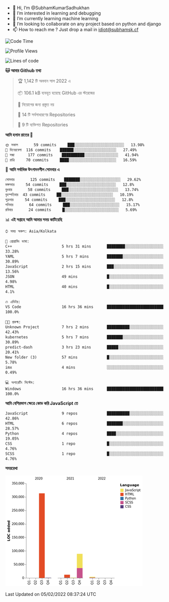 - 👋 Hi, I’m @SubhamKumarSadhukhan
- 👀 I’m interested in learning and debugging
- 🌱 I’m currently learning machine learning
- 💞️ I’m looking to collaborate on any project based on python and django
- 📫 How to reach me ?
      Just drop a mail in idiot@subhamsk.cf

<!---
SubhamKumarSadhukhan/SubhamKumarSadhukhan is a ✨ special ✨ repository because its `README.md` (this file) appears on your GitHub profile.
You can click the Preview link to take a look at your changes.
--->


<!--START_SECTION:waka-->
![Code Time](http://img.shields.io/badge/Code%20Time-151%20hrs%2010%20mins-blue)

![Profile Views](http://img.shields.io/badge/%E0%A6%AA%E0%A7%8D%E0%A6%B0%E0%A7%8B%E0%A6%AB%E0%A6%BE%E0%A6%87%E0%A6%B2%20%E0%A6%A6%E0%A6%B0%E0%A7%8D%E0%A6%B6%E0%A6%A8-8-blue)

![Lines of code](https://img.shields.io/badge/%E0%A6%B9%E0%A7%8D%E0%A6%AF%E0%A6%BE%E0%A6%B2%E0%A7%8B%20%E0%A6%93%E0%A6%AF%E0%A6%BC%E0%A6%BE%E0%A6%B0%E0%A7%8D%E0%A6%B2%E0%A7%8D%E0%A6%A1%20%E0%A6%A5%E0%A7%87%E0%A6%95%E0%A7%87%20%E0%A6%86%E0%A6%AE%E0%A6%BF%20%E0%A6%B2%E0%A6%BF%E0%A6%96%E0%A7%87%E0%A6%9B%E0%A6%BF-420%20Thousand%20%E0%A6%95%E0%A7%8B%E0%A6%A1%E0%A7%87%E0%A6%B0%20%E0%A6%B2%E0%A6%BE%E0%A6%87%E0%A6%A8-blue)

**🐱 আমার Github তথ্য** 

> 🏆 1,142 টি অবদান সাল 2022 এ
 > 
> 📦 106.1 kB ব্যবহৃত হয়েছে GitHub এর স্টরেজের 
 > 
> 🚫 নিয়োগের জন্য প্রস্তুত নয়
 > 
> 📜 14 টি সর্বসাধারণের Repositories 
 > 
> 🔑 9 টি ব্যক্তিগত Repositories  
 > 
**আমি হলাম রাতের 🦉** 

```text
🌞 সকাল       59 commits     ███░░░░░░░░░░░░░░░░░░░░░░   13.98% 
🌆 দিনেরবেলা  116 commits    ██████░░░░░░░░░░░░░░░░░░░   27.49% 
🌃 সন্ধা      177 commits    ██████████░░░░░░░░░░░░░░░   41.94% 
🌙 রাত্রি     70 commits     ████░░░░░░░░░░░░░░░░░░░░░   16.59%

```
📅 **আমি সর্বাধিক উৎপাদনশীল সোমবার এ** 

```text
সোমবার       125 commits    ███████░░░░░░░░░░░░░░░░░░   29.62% 
মঙ্গলবার     54 commits     ███░░░░░░░░░░░░░░░░░░░░░░   12.8% 
বুধবার       58 commits     ███░░░░░░░░░░░░░░░░░░░░░░   13.74% 
বৃহস্পতিবার  43 commits     ██░░░░░░░░░░░░░░░░░░░░░░░   10.19% 
শুক্রবার     54 commits     ███░░░░░░░░░░░░░░░░░░░░░░   12.8% 
শনিবার       64 commits     ███░░░░░░░░░░░░░░░░░░░░░░   15.17% 
রবিবার       24 commits     █░░░░░░░░░░░░░░░░░░░░░░░░   5.69%

```


📊 **এই সপ্তাহে আমি আমার সময় কাটিয়েছি** 

```text
⌚︎ সময় অঞ্চল: Asia/Kolkata

💬 প্রোগ্রামিং ভাষা: 
C++                      5 hrs 31 mins       ████████░░░░░░░░░░░░░░░░░   33.28% 
YAML                     5 hrs 7 mins        ███████░░░░░░░░░░░░░░░░░░   30.89% 
JavaScript               2 hrs 15 mins       ███░░░░░░░░░░░░░░░░░░░░░░   13.56% 
JSON                     49 mins             █░░░░░░░░░░░░░░░░░░░░░░░░   4.98% 
HTML                     40 mins             █░░░░░░░░░░░░░░░░░░░░░░░░   4.1%

🔥 এডিটর: 
VS Code                  16 hrs 36 mins      █████████████████████████   100.0%

🐱‍💻 প্রকল্ম: 
Unknown Project          7 hrs 2 mins        ██████████░░░░░░░░░░░░░░░   42.43% 
kubernetes               5 hrs 7 mins        ███████░░░░░░░░░░░░░░░░░░   30.89% 
predict-dash             3 hrs 23 mins       █████░░░░░░░░░░░░░░░░░░░░   20.41% 
New folder (3)           57 mins             █░░░░░░░░░░░░░░░░░░░░░░░░   5.78% 
imx                      4 mins              ░░░░░░░░░░░░░░░░░░░░░░░░░   0.49%

💻 অপারেটিং সিস্টেম: 
Windows                  16 hrs 36 mins      █████████████████████████   100.0%

```

**আমি বেশিরভাগ ক্ষেত্রে কোড করি JavaScript তে** 

```text
JavaScript               9 repos             ██████████░░░░░░░░░░░░░░░   42.86% 
HTML                     6 repos             ███████░░░░░░░░░░░░░░░░░░   28.57% 
Python                   4 repos             ████░░░░░░░░░░░░░░░░░░░░░   19.05% 
CSS                      1 repo              █░░░░░░░░░░░░░░░░░░░░░░░░   4.76% 
SCSS                     1 repo              █░░░░░░░░░░░░░░░░░░░░░░░░   4.76%

```


**সময়রেখা**

![Chart not found](https://raw.githubusercontent.com/SubhamKumarSadhukhan/SubhamKumarSadhukhan/main/charts/bar_graph.png) 


 Last Updated on 05/02/2022 08:37:24 UTC
<!--END_SECTION:waka-->
